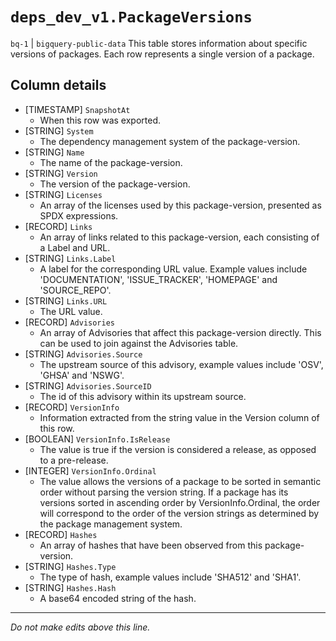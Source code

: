 # `deps_dev_v1.PackageVersions`
`bq-1` | `bigquery-public-data`
This table stores information about specific versions of packages. Each row represents a single version of a package.

## Column details
* [TIMESTAMP] `SnapshotAt`
  - When this row was exported.
* [STRING]    `System`
  - The dependency management system of the package-version.
* [STRING]    `Name`
  - The name of the package-version.
* [STRING]    `Version`
  - The version of the package-version.
* [STRING]    `Licenses`
  - An array of the licenses used by this package-version, presented as SPDX expressions.
* [RECORD]    `Links`
  - An array of links related to this package-version, each consisting of a Label and URL.
* [STRING]    `Links.Label`
  - A label for the corresponding URL value. Example values include 'DOCUMENTATION', 'ISSUE_TRACKER', 'HOMEPAGE' and 'SOURCE_REPO'.
* [STRING]    `Links.URL`
  - The URL value.
* [RECORD]    `Advisories`
  - An array of Advisories that affect this package-version directly. This can be used to join against the Advisories table.
* [STRING]    `Advisories.Source`
  - The upstream source of this advisory, example values include 'OSV', 'GHSA' and 'NSWG'.
* [STRING]    `Advisories.SourceID`
  - The id of this advisory within its upstream source.
* [RECORD]    `VersionInfo`
  - Information extracted from the string value in the Version column of this row.
* [BOOLEAN]   `VersionInfo.IsRelease`
  - The value is true if the version is considered a release, as opposed to a pre-release. 
* [INTEGER]   `VersionInfo.Ordinal`
  - The value allows the versions of a package to be sorted in semantic order without parsing the version string. If a package has its versions sorted in ascending order by VersionInfo.Ordinal, the order will correspond to the order of the version strings as determined by the package management system.
* [RECORD]    `Hashes`
  - An array of hashes that have been observed from this package-version.
* [STRING]    `Hashes.Type`
  - The type of hash, example values include 'SHA512' and 'SHA1'.
* [STRING]    `Hashes.Hash`
  - A base64 encoded string of the hash.

-------------------------------------------------------------------------------
*Do not make edits above this line.*
